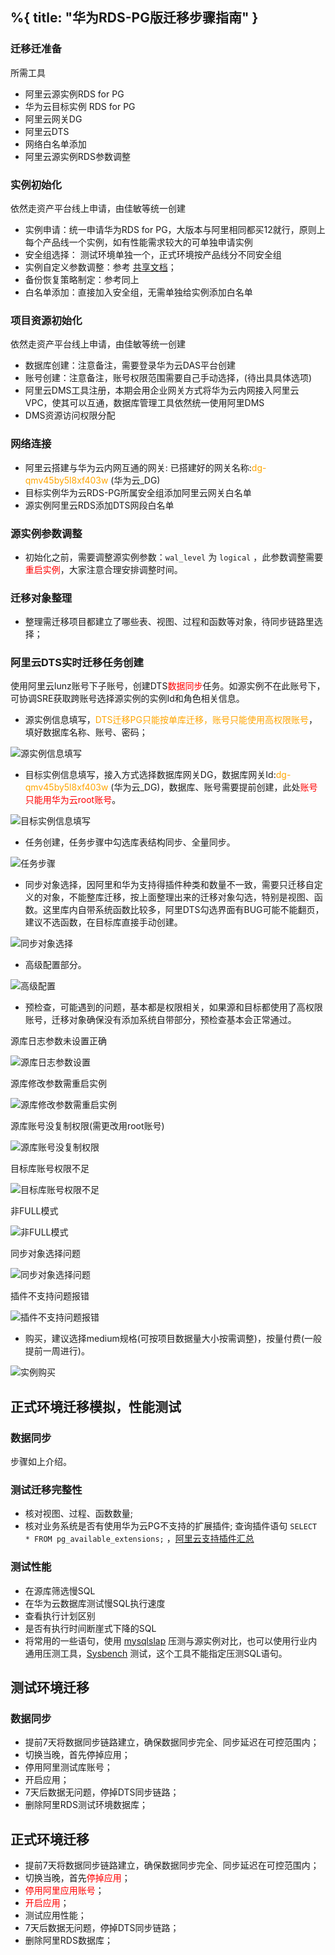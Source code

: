 %{
  title: "华为RDS-PG版迁移步骤指南"
}
---

### 迁移迁准备
所需工具
 - 阿里云源实例RDS for PG
 - 华为云目标实例 RDS for PG
 - 阿里云网关DG
 - 阿里云DTS
 - 网络白名单添加
 - 阿里云源实例RDS参数调整

### 实例初始化
依然走资产平台线上申请，由佳敏等统一创建
 - 实例申请：统一申请华为RDS for PG，大版本与阿里相同都买12就行，原则上每个产品线一个实例，如有性能需求较大的可单独申请实例
 - 安全组选择： 测试环境单独一个，正式环境按产品线分不同安全组
 - 实例自定义参数调整：参考 [共享文档](https://doc.weixin.qq.com/sheet/e2_AKsAFwYUAH8OLtIkczTT0q1yt1Tum?scode=AA8AXgfeABAgdYi40HAJcAFwYUAH8)；
 - 备份恢复策略制定：参考同上
 - 白名单添加：直接加入安全组，无需单独给实例添加白名单
### 项目资源初始化
依然走资产平台线上申请，由佳敏等统一创建
 - 数据库创建：注意备注，需要登录华为云DAS平台创建
 - 账号创建：注意备注，账号权限范围需要自己手动选择，(待出具具体选项)
 - 阿里云DMS工具注册，本期会用企业网关方式将华为云内网接入阿里云VPC，使其可以互通，数据库管理工具依然统一使用阿里DMS
 - DMS资源访问权限分配
### 网络连接
 - 阿里云搭建与华为云内网互通的网关: 已搭建好的网关名称:<font color=orange>dg-qmv45by5l8xf403w</font> (华为云_DG)
 - 目标实例华为云RDS-PG所属安全组添加阿里云网关白名单
 - 源实例阿里云RDS添加DTS网段白名单
### 源实例参数调整
 - 初始化之前，需要调整源实例参数：`wal_level` 为 `logical` ，此参数调整需要<font color=red>重启实例</font>，大家注意合理安排调整时间。

### 迁移对象整理
 - 整理需迁移项目都建立了哪些表、视图、过程和函数等对象，待同步链路里选择；
### 阿里云DTS实时迁移任务创建

使用阿里云lunz账号下子账号，创建DTS<font color=red>数据同步</font>任务。如源实例不在此账号下，可协调SRE获取跨账号选择源实例的实例Id和角色相关信息。
 - 源实例信息填写，<font color=orange>DTS迁移PG只能按单库迁移，账号只能使用高权限账号</font>，填好数据库名称、账号、密码；

![源实例信息填写](https://imgwong.oss-cn-hangzhou.aliyuncs.com/202212081611781.png)  

 - 目标实例信息填写，接入方式选择数据库网关DG，数据库网关Id:<font color=orange>dg-qmv45by5l8xf403w</font> (华为云_DG)，数据库、账号需要提前创建，此处<font color=red>账号只能用华为云root账号</font>。

![目标实例信息填写](https://imgwong.oss-cn-hangzhou.aliyuncs.com/202212081614487.png)

 - 任务创建，任务步骤中勾选库表结构同步、全量同步。
  
![任务步骤](https://imgwong.oss-cn-hangzhou.aliyuncs.com/202212081615068.png)

 - 同步对象选择，因阿里和华为支持得插件种类和数量不一致，需要只迁移自定义的对象，不能整库迁移，按上面整理出来的迁移对象勾选，特别是视图、函数。这里库内自带系统函数比较多，阿里DTS勾选界面有BUG可能不能翻页，建议不选函数，在目标库直接手动创建。

![同步对象选择](https://imgwong.oss-cn-hangzhou.aliyuncs.com/202212081617317.png)

 - 高级配置部分。

![高级配置](https://imgwong.oss-cn-hangzhou.aliyuncs.com/202212081620504.png)

 - 预检查，可能遇到的问题，基本都是权限相关，如果源和目标都使用了高权限账号，迁移对象确保没有添加系统自带部分，预检查基本会正常通过。

源库日志参数未设置正确

![源库日志参数设置](https://imgwong.oss-cn-hangzhou.aliyuncs.com/202212081047434.png)

源库修改参数需重启实例

![源库修改参数需重启实例](https://imgwong.oss-cn-hangzhou.aliyuncs.com/202212081048462.png)

源库账号没复制权限(需更改用root账号)

![源库账号没复制权限](https://imgwong.oss-cn-hangzhou.aliyuncs.com/202212081047685.png)

目标库账号权限不足

![目标库账号权限不足](https://imgwong.oss-cn-hangzhou.aliyuncs.com/202212081047389.png)

非FULL模式

![非FULL模式](https://imgwong.oss-cn-hangzhou.aliyuncs.com/202212081046437.png)

同步对象选择问题

![同步对象选择问题](https://imgwong.oss-cn-hangzhou.aliyuncs.com/202212081305177.png)

插件不支持问题报错

![插件不支持问题报错](https://imgwong.oss-cn-hangzhou.aliyuncs.com/202212081635058.png)

 - 购买，建议选择medium规格(可按项目数据量大小按需调整)，按量付费(一般提前一周进行)。

![实例购买](https://imgwong.oss-cn-hangzhou.aliyuncs.com/202212081628013.png)

## 正式环境迁移模拟，性能测试
### 数据同步

步骤如上介绍。

### 测试迁移完整性
 - 核对视图、过程、函数数量;
 - 核对业务系统是否有使用华为云PG不支持的扩展插件; 查询插件语句 `SELECT * FROM pg_available_extensions;` ，[阿里云支持插件汇总](https://help.aliyun.com/document_detail/142340.html)

### 测试性能
 - 在源库筛选慢SQL
 - 在华为云数据库测试慢SQL执行速度
 - 查看执行计划区别
 - 是否有执行时间断崖式下降的SQL
 - 将常用的一些语句，使用 [mysqlslap](https://dev.mysql.com/doc/refman/8.0/en/mysqlslap.html) 压测与源实例对比，也可以使用行业内通用压测工具，[Sysbench](https://help.aliyun.com/document_detail/405017.html) 测试，这个工具不能指定压测SQL语句。

## 测试环境迁移

### 数据同步
 - 提前7天将数据同步链路建立，确保数据同步完全、同步延迟在可控范围内；
 - 切换当晚，首先停掉应用；
 - 停用阿里测试库账号；
 - 开启应用；
 - 7天后数据无问题，停掉DTS同步链路；
 - 删除阿里RDS测试环境数据库；

## 正式环境迁移
 - 提前7天将数据同步链路建立，确保数据同步完全、同步延迟在可控范围内；
 - 切换当晚，首先<font color = red>停掉应用</font>；
 - <font color = red>停用阿里应用账号</font>；
 - <font color = red>开启应用</font>；
 - 测试应用性能；
 - 7天后数据无问题，停掉DTS同步链路；
 - 删除阿里RDS数据库；